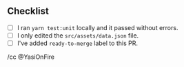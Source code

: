 ## Checklist

<!-- Before submitting your pull request please make sure you checked the following tasks: -->

- [ ] I ran `yarn test:unit` locally and it passed without errors.
- [ ] I only edited the `src/assets/data.json` file.
- [ ] I've added `ready-to-merge` label to this PR.

<!-- To check a task, put a "x" between the brackets, similar to [x] -->

<!-- If you are ready to merge add ready-to-merge label -->

/cc @YasiOnFire
